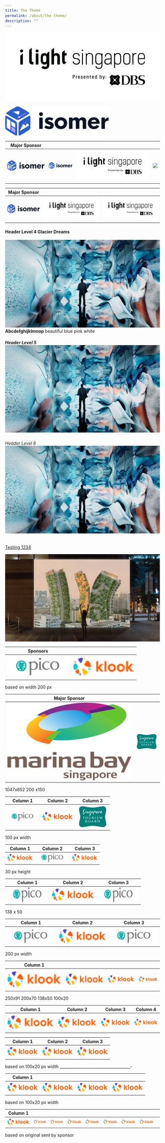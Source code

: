 ```yaml
---
title: The Theme
permalink: /about/the-theme/
description: ""
---
```

[![](/images/iLightsg_Lockup(F)-240220-04.png)](https://www.ilightsingapore.gov.sg/) 

![](/images/isomer-logo.svg)


| Major Sponsor|    |     |  |
| -------- |  -------- |  -------- | -------- |
|![](/images/isomer-logo.svg)|![](/images/isomer-logo.svg)| [![](/images/iLightsg_Lockup(F)-240220-04.png)](https://www.ilightsingapore.gov.sg/) | ![](/images/favicon-isomer.ico)

| Major Sponsor|    |     | 
| -------- |  -------- |  -------- |
|![](/images/isomer-logo.svg)|![](/images/iLightsg_Lockup(F)-240220-04.png)| [![](/images/iLightsg_Lockup(F)-240220-04.png)](https://www.ilightsingapore.gov.sg/) |

#### Header Level 4 Glacier Dreams 
![](/images/Installations/Glacier%20Dreams.jpg)
**Abcdefghijklmnop** beautiful blue pink white 

##### Header Level 5 ![](/images/Installations/Glacier%20Dreams.jpg)

###### Header Level 6 ![](/images/Installations/Glacier%20Dreams.jpg)

[Testing 1234](/files/SNF%20Copywriting%20-%2022%20Mar.pdf)

[![](/images/Installations/Block%20Party.jpg)](/files/SNF%20Copywriting%20-%2022%20Mar.pdf)



| Sponsors |  |
| -------- | -------- | 
|![](/images/Testing%20Sizes/acklogo%20-%20ilsg%20website%20(200%20x%2060).png)|![](/images/Testing%20Sizes/logo_rgb%20-%20ilsg%20website%20(200%20x%2073).png)|![](/images/Testing%20Sizes/acklogo%20stb%20-%20ilsg%20website%20(100%20x%2075).png)

based on width 200 px




| Major Sponsor|     |  
| -------- |  -------- |  
|![](/images/Testing%20Sizes/marina%20bay%20(reworked).png)|![](/images/Testing%20Sizes/stb%20(reworked).png)|

1047x652 200 x150

| Column 1 | Column 2 | Column 3 |
| -------- | -------- | -------- |
| ![](/images/Testing%20Sizes/acklogo%20-%20ilsg%20website%20(100%20x%2030).png)     | ![](/images/Testing%20Sizes/logo_rgb%20-%20ilsg%20website%20(100%20x%20__).png)     | ![](/images/Testing%20Sizes/acklogo%20stb%20-%20ilsg%20website%20(100%20x%2075).png)

100 px width



| Column 1 | Column 2 | Column 3 |
| -------- | -------- | -------- |
| ![](/images/Testing%20Sizes/logo_rgb%20-%20ilsg%20website%20(83%20x%2030).png)     | ![](/images/Testing%20Sizes/acklogo%20-%20ilsg%20website%20(100%20x%2030).png)     | ![](/images/Testing%20Sizes/logo_rgb%20-%20ilsg%20website%20(83%20x%2030).png)     |

30 px height



| Column 1 | Column 2 | Column 3 |
| -------- | -------- | -------- |
| ![](/images/Testing%20Sizes/acklogo%20-%20ilsg%20website%20(138%20x%2050).png)     | ![](/images/Testing%20Sizes/logo_rgb%20-%20ilsg%20website%20(138%20x%2050).png)     | ![](/images/Testing%20Sizes/acklogo%20-%20ilsg%20website%20(138%20x%2050).png)     |

138 x 50




| Column 1 | Column 2 | Column 3 |
| -------- | -------- | -------- |
| ![](/images/Testing%20Sizes/acklogo%20-%20ilsg%20website%20(200%20x%2060).png)     | ![](/images/Testing%20Sizes/logo_rgb%20-%20ilsg%20website%20(200%20x%2073).png)     | ![](/images/Testing%20Sizes/acklogo%20-%20ilsg%20website%20(200%20x%2060).png)     |

200 px width



| Column 1 | | | |
| -------- | -------- | -------- | ----- |
| ![](/images/Testing%20Sizes/logo_rgb%20-%20ilsg%20website%20(250x91).png)     | ![](/images/Testing%20Sizes/logo_rgb%20-%20ilsg%20website%20(200%20x%2073).png)     | ![](/images/Testing%20Sizes/logo_rgb%20-%20ilsg%20website%20(138%20x%2050).png)     | ![](/images/Testing%20Sizes/logo_rgb%20-%20ilsg%20website%20(100%20x%20__).png) |

250x91  200x70 138x50 100x20

| Column 1 | Column 2 | Column 3 | Column 4 |
| -------- | -------- | -------- | ----- |
| ![](/images/Testing%20Sizes/logo_rgb%20-%20ilsg%20website%20(250x91).png)     | ![](/images/Testing%20Sizes/logo_rgb%20-%20ilsg%20website%20(200%20x%2073).png)     | ![](/images/Testing%20Sizes/logo_rgb%20-%20ilsg%20website%20(138%20x%2050).png)     | ![](/images/Testing%20Sizes/logo_rgb%20-%20ilsg%20website%20(100%20x%20__).png) |




| Column 1        | Column 2          | Column 3        | 
| -------- | -------- | -------- | 
| ![](/images/Testing%20Sizes/logo_rgb%20-%20ilsg%20website%20(100%20x%20__).png)           | ![](/images/Testing%20Sizes/logo_rgb%20-%20ilsg%20website%20(100%20x%20__).png)| ![](/images/Testing%20Sizes/logo_rgb%20-%20ilsg%20website%20(100%20x%20__).png)     | 

based on 100x20 px width 
____________________________________-


| Column 1 |  |  | |
| -------- | -------- | -------- | -----|
| ![](/images/Testing%20Sizes/logo_rgb%20-%20ilsg%20website%20(100%20x%20__).png)     | ![](/images/Testing%20Sizes/logo_rgb%20-%20ilsg%20website%20(100%20x%20__).png)     | ![](/images/Testing%20Sizes/logo_rgb%20-%20ilsg%20website%20(100%20x%20__).png)     | ![](/images/Testing%20Sizes/logo_rgb%20-%20ilsg%20website%20(100%20x%20__).png)

based on 100x20 px width 



| Column 1 | |  | | | | | | |
| -------- | -------- | -------- | -------- | -------- | -------- | -- | -----| ----|
| ![](/images/Testing%20Sizes/logo_rgb%20-%20ilsg%20website%20(100%20x%20__).png)|![](/images/Testing%20Sizes/logo_rgb%20-%20ilsg%20website%20(100%20x%20__).png) |![](/images/Testing%20Sizes/logo_rgb%20-%20ilsg%20website%20(100%20x%20__).png) | ![](/images/Testing%20Sizes/logo_rgb%20-%20ilsg%20website.png) | ![](/images/Testing%20Sizes/logo_rgb%20-%20ilsg%20website.png) | ![](/images/Testing%20Sizes/logo_rgb%20-%20ilsg%20website.png)| ![](/images/Testing%20Sizes/logo_rgb%20-%20ilsg%20website.png)| ![](/images/Testing%20Sizes/logo_rgb%20-%20ilsg%20website.png)|

based on original sent by sponsor